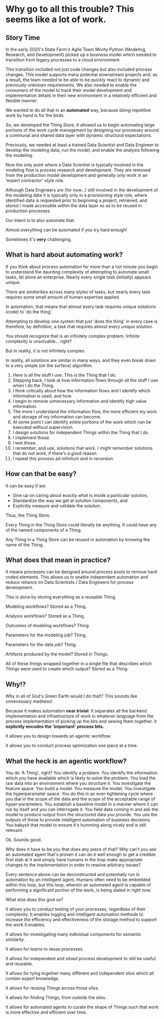 # Why go to all this trouble? This seems like a lot of work.

## Story Time

In the early 2020's State Farm's Agile Team Monty Python (Modeling, Research, and Development) picked up a business model which needed to transition from legacy processes to a cloud environment.

This transition included *not just* code changes but also included process changes. This model supports many potential downstream projects and, as a result, the team needed to be able to be quickly react to dynamic and previously unknown requirements. We also needed to enable the consumers of the model to track their model development and implementation details in their new environment in a relatively efficient and flexible manner.

We wanted to do all that in an **automated** way, because doing repetitive work by hand is for the birds.

So, we developed the Thing Store. It allowed us to begin automating large portions of the work cycle management by designing our processes around a communal and shared data layer with dynamic structural expectations.

Previously, we needed at least a trained Data Scientist and Data Engineer to develop the modeling data, run the model, and enable the analysis following the modeling.

Now the only point where a Data Scientist is typically involved in the modeling flow is process research and development. They are removed from the production model development and generally only work in an 'expert contractor' style role.

Although Data Engineers are (for now...) still involved in the development of the modeling data it is typically only in a provisioning style role, where identified data is requested prior to beginning a project, retrieved, and stored / made accessible within the data layer so as to be reused in production processes.

Our intent is to also automate that.

Almost everything can be automated if you try hard enough!

Sometimes it's **very** challenging.

## What is hard about automating work?

If you think about process automation for more than a hot minute you begin to understand the daunting complexity of attempting to automate small tasks, let alone an enterprise. Nearly every single task (initially) appears unique.

There are *similarities* across many styles of tasks, but nearly every task requires some small amount of human expertise applied.

In automation, that means that almost every task requires unique solutions (code) to 'do the thing'.

Attempting to develop one system that just 'does the thing' in every case is therefore, by definition, a task that requires almost every unique solution.

You should recognize that is an infinitely complex problem. Infinite complexity is unsolvable… right?

But in reality, it is not infinitely complex.

In reality, all solutions are similar in many ways, and they even break down to a very simple (on the surface) algorithm.

1. Here is all the stuff I use. This is the Thing that I do.
2. Stepping back, I look at how information flows through all the stuff I use when I do the Thing.
3. I think critically about how the information flows and I identify which information is used, and how.
4. I begin to remove unnecessary information and identify high value information.
5. The more I understand the information flow, the more efficient my work and storage of my information can become.
6. At some point I can identify entire portions of the work which can be executed without supervision.
7. I design solutions for independent Things within the Thing that I do.
8. I implement those.
9. I test those.
10. I remember, and use, solutions that work. I might remember solutions that do not work, if there's a good reason.
11. I repeat this process ad infinitum and in recursion.

## How can that be easy?

It can be easy if we:

* Give up on caring about exactly what is inside a particular solution,
* Standardize the way we get at solution components, and
* Explicitly measure and validate the solution.

Thus, the Thing Store.

Every Thing in the Thing Store could literally be anything. It could have any of the named components of a Thing.

Any Thing in a Thing Store can be reused in automation by knowing the name of the Thing.

## What does that mean in practice?

It means processes can be designed around process pools to remove hard coded elements. This allows us to enable independent automation and reduce reliance on Data Scientists / Data Engineers for process development.

This is done by storing everything as a reusable Thing.

Modeling workflows? Stored as a Thing.

Analysis workflows? Stored as a Thing.

Outcomes of modeling workflows? Thing.

Parameters for the modeling job? Thing.

Parameters for the data job? Thing.

Artifacts produced by the model? Stored in Things.

All of these things wrapped together in a single file that describes which Things were used to create which output? Stored as a Thing.

## Why!?

Why in all of God's Green Earth would I do that!? This sounds like unnecessary madness!

Because it makes automation **near trivial**. It separates all the backend implementation and infrastructure of work in whatever language from the process implementation of picking up the bits and sewing them together. It **explicitly encodes the 'important' process bits.**

It allows you to design towards an agentic workflow.

It allows you to conduct process optimization one piece at a time.

## What the heck is an agentic workflow?

You do 'A Thing', right? You identify a problem. You identify the information which you have available which is likely to solve the problem. You load the raw data into an environment where you structure it. You investigate the feature space. You build a model. You measure the model. You investigate the hyperparameter space. You do this in an ever-tightening cycle where you dial in the scope of the data and the scope of the acceptable range of hyper-parameters. You establish a baseline model in a manner where it can run by itself and you can interrogate it. You field data coming in and ask the model to produce output from the structured data you provide. You use the outputs of those to provide intelligent automation of business decisions. You babysit that model to ensure it's humming along nicely and is still relevant.

Ok. Sounds good.

Why does it have to be you that does any piece of that? Why can't you ask an automated agent that's proven it can do it well enough to get a credible first stab at it and simply have humans in the loop make appropriate changes to the implementation in order to resolve arbitrary issues?

Every sentence above can be deconstructed and potentially run in automation by an intelligent agent. Humans often need to be embedded within this loop, but this loop, wherein an automated agent is capable of performing a significant portion of the work, is being dialed in right now.

What else does this give us?

It allows you to conduct testing of your processes, regardless of their complexity. It enables logging and intelligent automation methods to increase the efficiency and effectiveness of the storage method to support the work it enables.

It allows for investigating many individual components for semantic similarity.

It allows for teams to reuse processes.

It allows for independent and siloed process development to still be useful and reusable.

It allows for tying together many different and independent silos which all contain expert knowledge.

It allows for reusing Things across those silos.

It allows for finding Things, from outside the silos.

It allows for automated agents to curate the shape of Things such that work is more effective and efficient over time.
